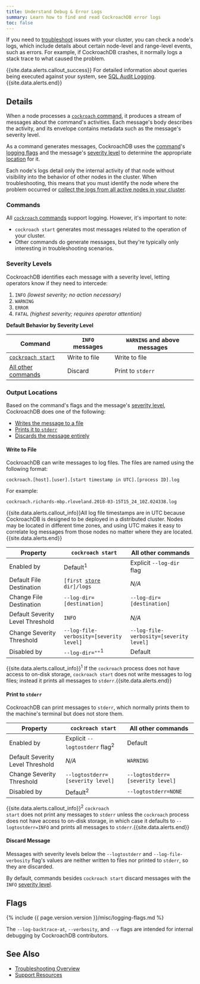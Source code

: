 ```yaml
---
title: Understand Debug & Error Logs
summary: Learn how to find and read CockroachDB error logs
toc: false
---
```


If you need to [troubleshoot](troubleshooting-overview.html) issues with your cluster, you can check a node's logs, which include details about certain node-level and range-level events, such as errors. For example, if CockroachDB crashes, it normally logs a stack trace to what caused the problem.

{{site.data.alerts.callout_success}}
For detailed information about queries being executed against your system, see [SQL Audit Logging](sql-audit-logging.html).
{{site.data.alerts.end}}

<div id="toc"></div>

## Details

When a node processes a [`cockroach` command](cockroach-commands.html), it produces a stream of messages about the command's activities. Each message's body describes the activity, and its envelope contains metadata such as the message's severity level.

As a command generates messages, CockroachDB uses the [command](#commands)'s [logging flags](#flags) and the message's [severity level](#severity-levels) to determine the appropriate [location](#output-locations) for it.

Each node's logs detail only the internal activity of that node without visibility into the behavior of other nodes in the cluster. When troubleshooting, this means that you must identify the node where the problem occurred or [collect the logs from all active nodes in your cluster](debug-zip.html).

### Commands

All [`cockroach` commands](cockroach-commands.html) support logging. However, it's important to note:

- `cockroach start` generates most messages related to the operation of your cluster.
- Other commands do generate messages, but they're typically only interesting in troubleshooting scenarios.

### Severity Levels

CockroachDB identifies each message with a severity level, letting operators know if they need to intercede:

1. `INFO` *(lowest severity; no action necessary)*
2. `WARNING`
3. `ERROR`
4. `FATAL` *(highest severity; requires operator attention)*

**Default Behavior by Severity Level**

Command | `INFO` messages | `WARNING` and above messages
--------|--------|--------------------
[`cockroach start`](start-a-node.html) | Write to file | Write to file
[All other commands](cockroach-commands.html) | Discard | Print to `stderr`

### Output Locations

Based on the command's flags and the message's [severity level](#severity-levels), CockroachDB does one of the following:

- [Writes the message to a file](#write-to-file)
- [Prints it to `stderr`](#print-to-stderr)
- [Discards the message entirely](#discard-message)

#### Write to File

CockroachDB can write messages to log files.  The files are named using the following format:

~~~
cockroach.[host].[user].[start timestamp in UTC].[process ID].log
~~~

For example:

~~~
cockroach.richards-mbp.rloveland.2018-03-15T15_24_10Z.024338.log
~~~

{{site.data.alerts.callout_info}}All log file timestamps are in UTC because CockroachDB is designed to be deployed in a distributed cluster.  Nodes may be located in different time zones, and using UTC makes it easy to correlate log messages from those nodes no matter where they are located.{{site.data.alerts.end}}

Property | `cockroach start` | All other commands
---------|-------------------|-------------------
Enabled by | Default<sup>1</sup> | Explicit `--log-dir` flag
Default File Destination | `[first `[`store`](start-a-node.html#store)` dir]/logs` | *N/A*
Change File Destination | `--log-dir=[destination]` | `--log-dir=[destination]`
Default Severity Level Threshold | `INFO` | *N/A*
Change Severity Threshold | `--log-file-verbosity=[severity level]` | `--log-file-verbosity=[severity level]`
Disabled by | `--log-dir=""`<sup>1</sup> | Default

{{site.data.alerts.callout_info}}<sup>1</sup> If the <code>cockroach</code> process does not have access to on-disk storage, <code>cockroach start</code> does not write messages to log files; instead it prints all messages to <code>stderr</code>.{{site.data.alerts.end}}

#### Print to `stderr`

CockroachDB can print messages to `stderr`, which normally prints them to the machine's terminal but does not store them.

Property | `cockroach start` | All other commands
---------|-------------------|-------------------
Enabled by | Explicit `--logtostderr` flag<sup>2</sup> | Default
Default Severity Level Threshold | *N/A* | `WARNING`
Change Severity Threshold | `--logtostderr=[severity level]` | `--logtostderr=[severity level]`
Disabled by | Default<sup>2</sup> | `--logtostderr=NONE`

{{site.data.alerts.callout_info}}<sup>2</sup> <code>cockroach start</code> does not print any messages to <code>stderr</code> unless the <code>cockroach</code> process does not have access to on-disk storage, in which case it defaults to <code>--logtostderr=INFO</code> and prints all messages to <code>stderr</code>.{{site.data.alerts.end}}

#### Discard Message

Messages with severity levels below the `--logtostderr` and `--log-file-verbosity` flag's values are neither written to files nor printed to `stderr`, so they are discarded.

By default, commands besides `cockroach start` discard messages with the `INFO` [severity level](#severity-levels).

## Flags

{% include {{ page.version.version }}/misc/logging-flags.md %}

The `--log-backtrace-at`, `--verbosity`, and `--v` flags are intended for internal debugging by CockroachDB contributors.

## See Also

- [Troubleshooting Overview](troubleshooting-overview.html)
- [Support Resources](support-resources.html)
